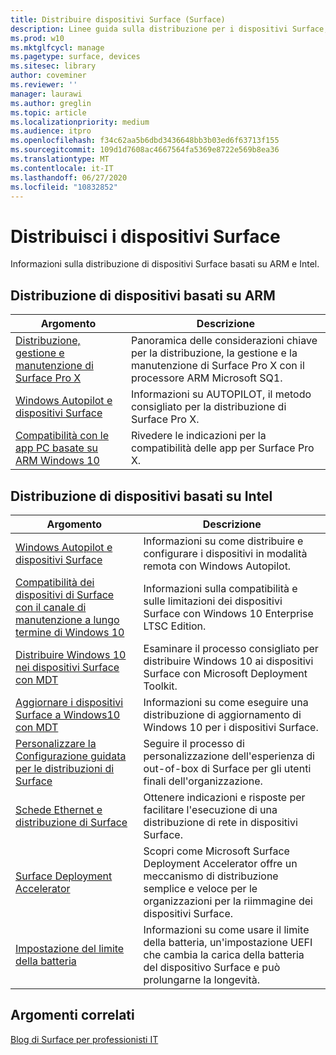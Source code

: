 ```yaml
---
title: Distribuire dispositivi Surface (Surface)
description: Linee guida sulla distribuzione per i dispositivi Surface, incluse informazioni su MDT, sulla personalizzazione della Configurazione guidata, sulle schede Ethernet e su Surface Deployment Accelerator.
ms.prod: w10
ms.mktglfcycl: manage
ms.pagetype: surface, devices
ms.sitesec: library
author: coveminer
ms.reviewer: ''
manager: laurawi
ms.author: greglin
ms.topic: article
ms.localizationpriority: medium
ms.audience: itpro
ms.openlocfilehash: f34c62aa5b6dbd3436648bb3b03ed6f63713f155
ms.sourcegitcommit: 109d1d7608ac4667564fa5369e8722e569b8ea36
ms.translationtype: MT
ms.contentlocale: it-IT
ms.lasthandoff: 06/27/2020
ms.locfileid: "10832852"
---
```

# Distribuisci i dispositivi Surface

Informazioni sulla distribuzione di dispositivi Surface basati su ARM e Intel.

## Distribuzione di dispositivi basati su ARM

| Argomento | Descrizione |
| --- | --- |
| [Distribuzione, gestione e manutenzione di Surface Pro X](surface-pro-arm-app-management.md) | Panoramica delle considerazioni chiave per la distribuzione, la gestione e la manutenzione di Surface Pro X con il processore ARM Microsoft SQ1. |
| [Windows Autopilot e dispositivi Surface](windows-autopilot-and-surface-devices.md) | Informazioni su AUTOPILOT, il metodo consigliato per la distribuzione di Surface Pro X. |
| [Compatibilità con le app PC basate su ARM Windows 10](surface-pro-arm-app-performance.md) | Rivedere le indicazioni per la compatibilità delle app per Surface Pro X. |


## Distribuzione di dispositivi basati su Intel 

| Argomento | Descrizione |
| --- | --- |
| [Windows Autopilot e dispositivi Surface](windows-autopilot-and-surface-devices.md) | Informazioni su come distribuire e configurare i dispositivi in modalità remota con Windows Autopilot. |
| [Compatibilità dei dispositivi di Surface con il canale di manutenzione a lungo termine di Windows 10](surface-device-compatibility-with-windows-10-ltsc.md) | Informazioni sulla compatibilità e sulle limitazioni dei dispositivi Surface con Windows 10 Enterprise LTSC Edition. |
| [Distribuire Windows 10 nei dispositivi Surface con MDT](deploy-windows-10-to-surface-devices-with-mdt.md) | Esaminare il processo consigliato per distribuire Windows 10 ai dispositivi Surface con Microsoft Deployment Toolkit.|
| [Aggiornare i dispositivi Surface a Windows10 con MDT](upgrade-surface-devices-to-windows-10-with-mdt.md)| Informazioni su come eseguire una distribuzione di aggiornamento di Windows 10 per i dispositivi Surface. |
| [Personalizzare la Configurazione guidata per le distribuzioni di Surface](customize-the-oobe-for-surface-deployments.md)| Seguire il processo di personalizzazione dell'esperienza di out-of-box di Surface per gli utenti finali dell'organizzazione.|
| [Schede Ethernet e distribuzione di Surface](ethernet-adapters-and-surface-device-deployment.md)| Ottenere indicazioni e risposte per facilitare l'esecuzione di una distribuzione di rete in dispositivi Surface.|
| [Surface Deployment Accelerator](microsoft-surface-deployment-accelerator.md)| Scopri come Microsoft Surface Deployment Accelerator offre un meccanismo di distribuzione semplice e veloce per le organizzazioni per la riimmagine dei dispositivi Surface. |
[Impostazione del limite della batteria](battery-limit.md) | Informazioni su come usare il limite della batteria, un'impostazione UEFI che cambia la carica della batteria del dispositivo Surface e può prolungarne la longevità.

## Argomenti correlati

[Blog di Surface per professionisti IT](https://techcommunity.microsoft.com/t5/Surface-IT-Pro-Blog/bg-p/SurfaceITPro)

